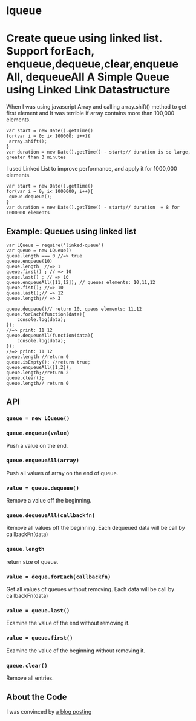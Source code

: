 # lqueue
Create queue using linked list. Support forEach, enqueue,dequeue,clear,enqueue All, dequeueAll
A Simple Queue using Linked Link Datastructure
=========================================

When I was using javascript Array and calling array.shift() method to get first element and It was terrible if array contains more than 100,000 elements.

    var start = new Date().getTime()
    for(var i = 0; i< 100000; i++){
     array.shift();
    }
    var duration = new Date().getTime() - start;// duration is so large, greater than 3 minutes

I used Linked List to improve performance, and apply it for 1000,000 elements.

    var start = new Date().getTime()
    for(var i = 0; i< 1000000; i++){
     queue.dequeue();
    }
    var duration = new Date().getTime() - start;// duration  = 8 for 1000000 elements


## Example: Queues using linked list

    var LQueue = require('linked-queue')
    var queue = new LQueue()
    queue.length === 0 //=> true
    queue.enqueue(10)
    queue.length  //=> 1
    queue.first() ; // => 10
    queue.last() ; // => 10
    queue.enqueueAll([11,12]); // queues elements: 10,11,12
    queue.fist(); //=> 10
    queue.last();// => 12
    queue.length;// => 3

    queue.dequeue()// return 10, queus elements: 11,12
    queue.forEach(function(data){
        console.log(data);
    });
    //=> print: 11 12
    queue.dequeueAll(function(data){
        console.log(data);
    });
    //=> print: 11 12
    queue.length //return 0
    queue.isEmpty(); //return true;
    queue.enqueueAll([1,2]);
    queue.length;//return 2
    queue.clear();
    queue.length// return 0


## API

### `queue = new LQueue()`

### `queue.enqueue(value)`
Push a value on the end.

### `queue.enqueueAll(array)`
Push all values of array on the end of queue.

### `value = queue.dequeue()`
Remove a value off the beginning.

### `queue.dequeueAll(callbackfn)`
Remove all values off the beginning. Each dequeued data will be call by callbackFn(data)

### `queue.length`
return size of queue.

### `value = deque.forEach(callbackfn)`
Get all values of queues without removing. Each data will be call by callbackFn(data)

### `value = queue.last()`
Examine the value of the end without removing it.

### `value = queue.first()`
Examine the value of the beginning without removing it.

### `queue.clear()`
Remove all entries.


## About the Code

I was convinced by [a blog posting](http://www.dreamincode.net/forums/topic/10157-data-structures-in-c-tutorial/)
